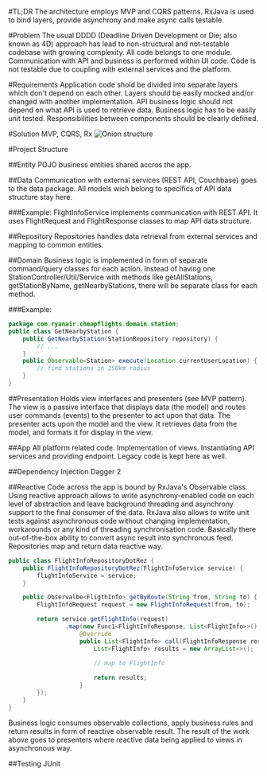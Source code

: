 #TL;DR
The architecture employs MVP and CQRS patterns. RxJava is used to bind layers, provide asynchrony and make async calls testable.

#Problem
The usual DDDD (Deadline Driven Development or Die; also known as 4D) approach has lead to non-structural and not-testable codebase with growing complexity. 
All code belongs to one module. Communication with API and business is performed within UI code. Code is not testable due to coupling with external services and the platform.

#Requirements
Application code shold be divided into separate layers which don't depend on each other.
Layers should be easily mocked and/or changed with another implementation. API business logic should not depend on what API is used to retrieve data.
Business logic has to be easily unit tested.
Responsibilities between components should be clearly defined.

#Solution
MVP, CQRS, Rx
![Onion structure](http://i284.photobucket.com/albums/ll17/Vlado_Atanasov/OnionNew_zpsazui7lqd.jpg)

#Project Structure

##Entity
POJO business entities shared accros the app.

##Data
Communication with external services (REST API, Couchbase) goes to the data package. All models wich belong to specifics of API data structure stay here.

###Example:
FlightInfoService implements communication with REST API.
It uses FlightRequest and FlightResponse classes to map API data structure.

##Repository
Repositories handles data retrieval from external services and mapping to common entities.

##Domain
Business logic is implemented in form of separate command/query classes for each action.
Instead of having one StationController/Util/Service with methods like getAllStations, getStationByName, getNearbyStations, there will be separate class for each method.

###Example:
```java
package com.ryanair.cheapflights.domain.station;
public class GetNearbyStation {
    public GetNearbyStation(StationRepository repository) {
        // ...
    }
    public Observable<Station> execute(Location currentUserLocation) {
        // find stations in 250km radius
    }
}
```

##Presentation
Holds view interfaces and presenters (see MVP pattern).
The view is a passive interface that displays data (the model) and routes user commands (events) to the presenter to act upon that data.
The presenter acts upon the model and the view. It retrieves data from the model, and formats it for display in the view.

##App
All platform related code. Implementation of views. Instantiating API services and providing endpoint. Legacy code is kept here as well.

##Dependency Injection
Dagger 2

##Reactive
Code across the app is bound by RxJava's Observable class. Using reactive approach allows to write asynchrony-enabled code on each level of abstraction and leave background threading and asynchrony support to the final consumer of the data.
RxJava also allows to write unit tests against asynchronous code without changing implementation, workarounds or any kind of threading synchronisation code. Basically there out-of-the-box ability to convert async result into synchronous feed.
Repositories map and return data reactive way.
```java
public class FlightInfoRepositoryDotRez {
	public FlightInfoRepositoryDotRez(FlightInfoService service) {
		flightInfoService = service;
	}

	public Observalbe<FligthInfo> getByRoute(String from, String to) {
        FlightInfoRequest request = new FlightInfoRequest(from, to);

        return service.getFlightInfo(request)
                .map(new Func1<FlightInfoResponse, List<FlightInfo>>() {
                    @Override
                    public List<FlightInfo> call(FlightInfoResponse response) {
                        List<FlightInfo> results = new ArrayList<>();
                        
                        // map to FlightInfo

                        return results;
                    }
        });
	}
}
```

Business logic consumes observable collections, apply business rules and return results in form of reactive observable result.
The result of the work above goes to presenters where reactive data being applied to views in asynchronous way.

##Testing
JUnit
